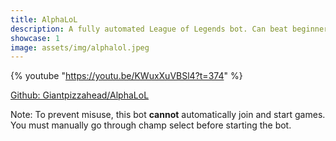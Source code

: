 ```yaml
---
title: AlphaLoL
description: A fully automated League of Legends bot. Can beat beginner bots consistently.
showcase: 1
image: assets/img/alphalol.jpeg
---
```


{% youtube "https://youtu.be/KWuxXuVBSl4?t=374" %}


[Github: Giantpizzahead/AlphaLoL](https://github.com/Giantpizzahead/AlphaLoL)

Note: To prevent misuse, this bot **cannot** automatically join and start games. You must manually go through champ select before starting the bot.
